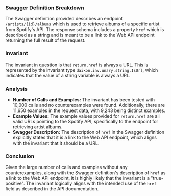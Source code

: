 ### Swagger Definition Breakdown
The Swagger definition provided describes an endpoint `/artists/{id}/albums` which is used to retrieve albums of a specific artist from Spotify's API. The response schema includes a property `href` which is described as a string and is meant to be a link to the Web API endpoint returning the full result of the request.

### Invariant
The invariant in question is that `return.href` is always a URL. This is represented by the invariant type `daikon.inv.unary.string.IsUrl`, which indicates that the value of a string variable is always a URL.

### Analysis
- **Number of Calls and Examples:** The invariant has been tested with 10,000 calls and no counterexamples were found. Additionally, there are 11,650 examples in the request data, with 9,243 being distinct examples.
- **Example Values:** The example values provided for `return.href` are all valid URLs pointing to the Spotify API, specifically to the endpoint for retrieving artist albums.
- **Swagger Description:** The description of `href` in the Swagger definition explicitly states that it is a link to the Web API endpoint, which aligns with the invariant that it should be a URL.

### Conclusion
Given the large number of calls and examples without any counterexamples, along with the Swagger definition's description of `href` as a link to the Web API endpoint, it is highly likely that the invariant is a "true-positive". The invariant logically aligns with the intended use of the `href` field as described in the API documentation.
